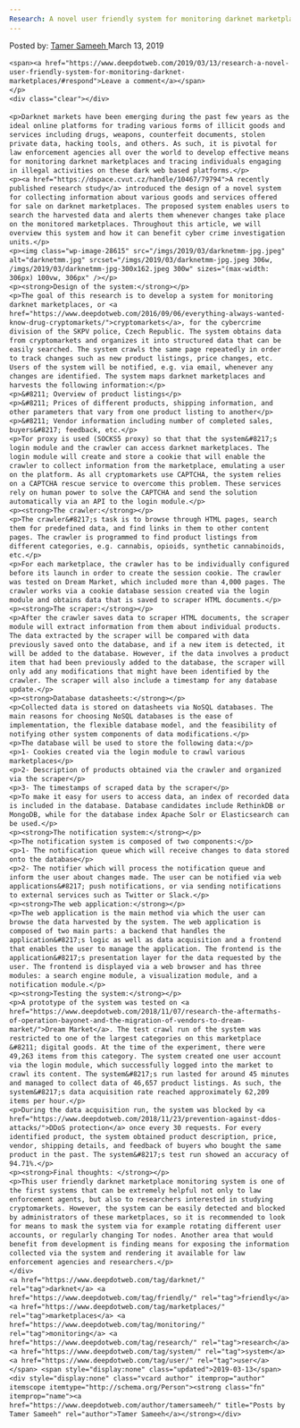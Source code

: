 ```yaml
---
Research: A novel user friendly system for monitoring darknet marketplaces
---
```

<article class="post-listing post-28608 post type-post status-publish format-standard has-post-thumbnail hentry  tag-darknet tag-friendly tag-marketplaces tag-monitoring tag-research tag-system tag-user">
    <div class="post-inner">
        <span>Posted by: <a href="https://www.deepdotweb.com/author/tamersameeh/" title="">Tamer Sameeh </a></span>
    <span>March 13, 2019</span>
    
    <span><a href="https://www.deepdotweb.com/2019/03/13/research-a-novel-user-friendly-system-for-monitoring-darknet-marketplaces/#respond">Leave a comment</a></span>
    </p>
    <div class="clear"></div>
    
    <p>Darknet markets have been emerging during the past few years as the ideal online platforms for trading various forms of illicit goods and services including drugs, weapons, counterfeit documents, stolen private data, hacking tools, and others. As such, it is pivotal for law enforcement agencies all over the world to develop effective means for monitoring darknet marketplaces and tracing individuals engaging in illegal activities on these dark web based platforms.</p>
    <p><a href="https://dspace.cvut.cz/handle/10467/79794">A recently published research study</a> introduced the design of a novel system for collecting information about various goods and services offered for sale on darknet marketplaces. The proposed system enables users to search the harvested data and alerts them whenever changes take place on the monitored marketplaces. Throughout this article, we will overview this system and how it can benefit cyber crime investigation units.</p>
    <p><img class="wp-image-28615" src="/imgs/2019/03/darknetmm-jpg.jpeg" alt="darknetmm.jpg" srcset="/imgs/2019/03/darknetmm-jpg.jpeg 306w, /imgs/2019/03/darknetmm-jpg-300x162.jpeg 300w" sizes="(max-width: 306px) 100vw, 306px" /></p>
    <p><strong>Design of the system:</strong></p>
    <p>The goal of this research is to develop a system for monitoring darknet marketplaces, or <a href="https://www.deepdotweb.com/2016/09/06/everything-always-wanted-know-drug-cryptomarkets/">cryptomarkets</a>, for the cybercrime division of the SKPV police, Czech Republic. The system obtains data from cryptomarkets and organizes it into structured data that can be easily searched. The system crawls the same page repeatedly in order to track changes such as new product listings, price changes, etc. Users of the system will be notified, e.g. via email, whenever any changes are identified. The system maps darknet marketplaces and harvests the following information:</p>
    <p>&#8211; Overview of product listings</p>
    <p>&#8211; Prices of different products, shipping information, and other parameters that vary from one product listing to another</p>
    <p>&#8211; Vendor information including number of completed sales, buyers&#8217; feedback, etc.</p>
    <p>Tor proxy is used (SOCKS5 proxy) so that that the system&#8217;s login module and the crawler can access darknet marketplaces. The login module will create and store a cookie that will enable the crawler to collect information from the marketplace, emulating a user on the platform. As all cryptomarkets use CAPTCHA, the system relies on a CAPTCHA rescue service to overcome this problem. These services rely on human power to solve the CAPTCHA and send the solution automatically via an API to the login module.</p>
    <p><strong>The crawler:</strong></p>
    <p>The crawler&#8217;s task is to browse through HTML pages, search them for predefined data, and find links in them to other content pages. The crawler is programmed to find product listings from different categories, e.g. cannabis, opioids, synthetic cannabinoids, etc.</p>
    <p>For each marketplace, the crawler has to be individually configured before its launch in order to create the session cookie. The crawler was tested on Dream Market, which included more than 4,000 pages. The crawler works via a cookie database session created via the login module and obtains data that is saved to scraper HTML documents.</p>
    <p><strong>The scraper:</strong></p>
    <p>After the crawler saves data to scraper HTML documents, the scraper module will extract information from them about individual products. The data extracted by the scraper will be compared with data previously saved onto the database, and if a new item is detected, it will be added to the database. However, if the data involves a product item that had been previously added to the database, the scraper will only add any modifications that might have been identified by the crawler. The scraper will also include a timestamp for any database update.</p>
    <p><strong>Database datasheets:</strong></p>
    <p>Collected data is stored on datasheets via NoSQL databases. The main reasons for choosing NoSQL databases is the ease of implementation, the flexible database model, and the feasibility of notifying other system components of data modifications.</p>
    <p>The database will be used to store the following data:</p>
    <p>1- Cookies created via the login module to crawl various marketplaces</p>
    <p>2- Description of products obtained via the crawler and organized via the scraper</p>
    <p>3- The timestamps of scraped data by the scraper</p>
    <p>To make it easy for users to access data, an index of recorded data is included in the database. Database candidates include RethinkDB or MongoDB, while for the database index Apache Solr or Elasticsearch can be used.</p>
    <p><strong>The notification system:</strong></p>
    <p>The notification system is composed of two components:</p>
    <p>1- The notification queue which will receive changes to data stored onto the database</p>
    <p>2- The notifier which will process the notification queue and inform the user about changes made. The user can be notified via web applications&#8217; push notifications, or via sending notifications to external services such as Twitter or Slack.</p>
    <p><strong>The web application:</strong></p>
    <p>The web application is the main method via which the user can browse the data harvested by the system. The web application is composed of two main parts: a backend that handles the application&#8217;s logic as well as data acquisition and a frontend that enables the user to manage the application. The frontend is the application&#8217;s presentation layer for the data requested by the user. The frontend is displayed via a web browser and has three modules: a search engine module, a visualization module, and a notification module.</p>
    <p><strong>Testing the system:</strong></p>
    <p>A prototype of the system was tested on <a href="https://www.deepdotweb.com/2018/11/07/research-the-aftermaths-of-operation-bayonet-and-the-migration-of-vendors-to-dream-market/">Dream Market</a>. The test crawl run of the system was restricted to one of the largest categories on this marketplace &#8211; digital goods. At the time of the experiment, there were 49,263 items from this category. The system created one user account via the login module, which successfully logged into the market to crawl its content. The system&#8217;s run lasted for around 45 minutes and managed to collect data of 46,657 product listings. As such, the system&#8217;s data acquisition rate reached approximately 62,209 items per hour.</p>
    <p>During the data acquisition run, the system was blocked by <a href="https://www.deepdotweb.com/2018/11/23/prevention-against-ddos-attacks/">DDoS protection</a> once every 30 requests. For every identified product, the system obtained product description, price, vendor, shipping details, and feedback of buyers who bought the same product in the past. The system&#8217;s test run showed an accuracy of 94.71%.</p>
    <p><strong>Final thoughts: </strong></p>
    <p>This user friendly darknet marketplace monitoring system is one of the first systems that can be extremely helpful not only to law enforcement agents, but also to researchers interested in studying cryptomarkets. However, the system can be easily detected and blocked by administrators of these marketplaces, so it is recommended to look for means to mask the system via for example rotating different user accounts, or regularly changing Tor nodes. Another area that would benefit from development is finding means for exposing the information collected via the system and rendering it available for law enforcement agencies and researchers.</p>
    </div>
    <a href="https://www.deepdotweb.com/tag/darknet/" rel="tag">darknet</a> <a href="https://www.deepdotweb.com/tag/friendly/" rel="tag">friendly</a> <a href="https://www.deepdotweb.com/tag/marketplaces/" rel="tag">marketplaces</a> <a href="https://www.deepdotweb.com/tag/monitoring/" rel="tag">monitoring</a> <a href="https://www.deepdotweb.com/tag/research/" rel="tag">research</a> <a href="https://www.deepdotweb.com/tag/system/" rel="tag">system</a> <a href="https://www.deepdotweb.com/tag/user/" rel="tag">user</a></span> <span style="display:none" class="updated">2019-03-13</span>
    <div style="display:none" class="vcard author" itemprop="author" itemscope itemtype="http://schema.org/Person"><strong class="fn" itemprop="name"><a href="https://www.deepdotweb.com/author/tamersameeh/" title="Posts by Tamer Sameeh" rel="author">Tamer Sameeh</a></strong></div>
    
